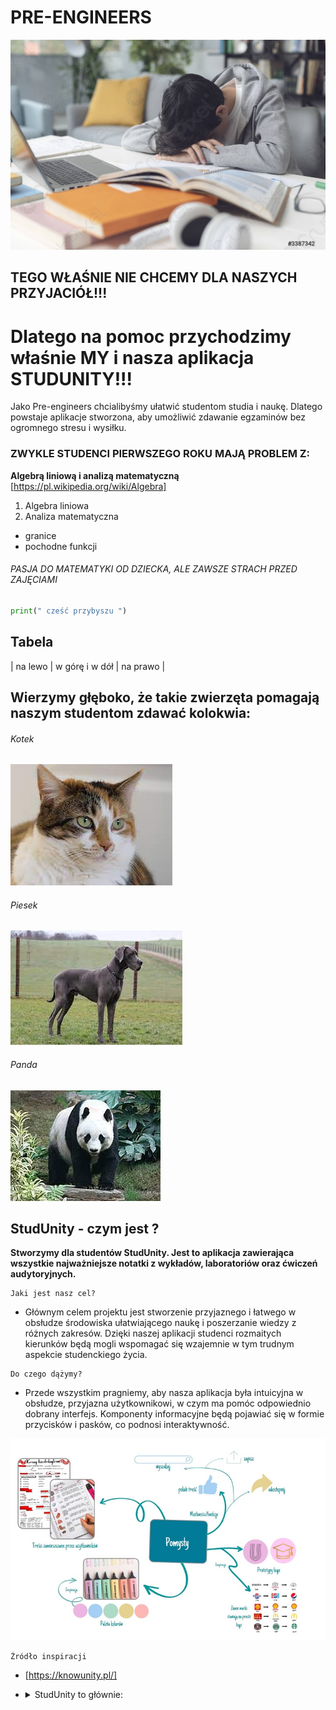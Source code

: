 # PRE-ENGINEERS

![TO ZDJĘCIE MEGA ZMĘCZONEGO STUDENTA](zdjatka/zmeczony_student.jpg)

## TEGO WŁAŚNIE NIE CHCEMY DLA NASZYCH PRZYJACIÓŁ!!!
# Dlatego na pomoc przychodzimy właśnie MY i nasza aplikacja STUDUNITY!!!

Jako Pre-engineers chcialibyśmy ułatwić studentom studia i naukę. Dlatego powstaje aplikacje stworzona, aby umożliwić zdawanie egzaminów bez ogromnego stresu i wysiłku.


### ZWYKLE STUDENCI PIERWSZEGO ROKU MAJĄ PROBLEM Z:
**Algebrą liniową i analizą matematyczną** 
[https://pl.wikipedia.org/wiki/Algebra] 
1. Algebra liniowa
2. Analiza matematyczna
- granice 
- pochodne funkcji

###### PASJA DO MATEMATYKI OD DZIECKA, ALE ZAWSZE STRACH PRZED ZAJĘCIAMI
```python
print(" cześć przybyszu ")
```
## Tabela 
| na lewo    | w górę i w dół  | na prawo  |

## Wierzymy głęboko, że takie zwierzęta pomagają naszym studentom zdawać kolokwia:

###### Kotek        
![cat](Animals/cat.jpg)
###### Piesek
![dog](Animals/dog.jpg)
###### Panda
![panda](Animals/panda.jpg)

## StudUnity - czym jest ?
**Stworzymy dla studentów StudUnity. Jest to aplikacja zawierająca wszystkie najważniejsze notatki z wykładów, laboratoriów oraz ćwiczeń audytoryjnych.**
```
Jaki jest nasz cel?
```

- Głównym celem projektu jest stworzenie przyjaznego i łatwego w obsłudze środowiska ułatwiającego naukę i poszerzanie wiedzy z różnych zakresów. Dzięki naszej aplikacji studenci rozmaitych kierunków będą mogli wspomagać się wzajemnie w tym trudnym aspekcie studenckiego życia.

```
Do czego dążymy?
```
 - Przede wszystkim pragniemy, aby nasza aplikacja była intuicyjna w obsłudze, przyjazna użytkownikowi, w czym ma pomóc odpowiednio dobrany interfejs. Komponenty informacyjne będą pojawiać się w formie przycisków i pasków, co podnosi interaktywność.
 
 ![pomysły](zdjatka/Pomysly.jpg)
 
 ```
 Źródło inspiracji 
 ```
 - [https://knowunity.pl/] 
 
 
 - <details><summary>StudUnity to głównie:</summary>

     - pomoc dla każdego, kto pragnie zdać,
     - dozgonna wdzięczność dla tych, co tak wiernie wysyłają notatki,
     - to także poznanie się na licznych korepetycjach.

</details>

